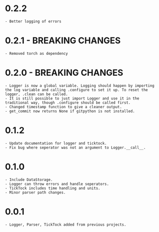 # 0.2.2

    - Better logging of errors

# 0.2.1 - BREAKING CHANGES

    - Removed torch as dependency

# 0.2.0 - BREAKING CHANGES

    - Logger is now a global variable. Logging should happen by importing the log variable and calling .configure to set it up. To reset the logger, .clean can be called.
    - It is still possible to just import Logger and use it in the traditional way, though .configure should be called first.
    - Changed timestamp function to give a cleaner output.
    - get_commit now returns None if gitpython is not installed.

# 0.1.2

    - Update documentation for logger and ticktock.
    - Fix bug where seperator was not an argument to Logger.__call__.

# 0.1.0

    - Include DataStorage.
    - Logger can throw errors and handle seperators.
    - TickTock includes time handling and units.
    - Minor parser path changes.

# 0.0.1

    - Logger, Parser, TickTock added from previous projects.
